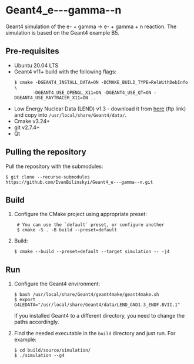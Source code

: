 # Geant4_e---gamma--n
Geant4 simulation of the e- + gamma -> e- + gamma + n reaction. The simulation is based on the Geant4 example B5. 

## Pre-requisites

- Ubuntu 20.04 LTS
- Geant4 v11+ build with the following flags:
    ```shell
    $ cmake -DGEANT4_INSTALL_DATA=ON -DCMAKE_BUILD_TYPE=RelWithDebInfo \ 
           -DGEANT4_USE_OPENGL_X11=ON -DGEANT4_USE_QT=ON -DGEANT4_USE_RAYTRACER_X11=ON ..
    ```
- Low Energy Nuclear Data (LEND) v1.3 - download it from [here](ftp://gdo-nuclear.ucllnl.org/) (ftp link) and copy into `/usr/local/share/Geant4/data/`.
- Cmake v3.24+
- git v2.7.4+
- Qt

## Pulling the repository
Pull the repository with the submodules:
```shell
$ git clone --recurse-submodules https://github.com/IvanBilinskyi/Geant4_e---gamma--n.git
```

## Build

1. Configure the CMake project using appropriate preset:
   ```shell
    # You can use the `default` preset, or configure another
    $ cmake -S . -B build --preset=default
   ```
   
2. Build:
   ```shell
   $ cmake --build --preset=default --target simulation -- -j4
   ```

## Run

1. Configure the Geant4 environment:
    ```shell
    $ bash /usr/local/share/Geant4/geant4make/geant4make.sh
    $ export G4LEDATA="/usr/local/share/Geant4/data/LEND_GND1.3_ENDF.BVII.1"
    ```
    If you installed Geant4 to a different directory, you need to change the paths accordingly.

2. Find the needed executable in the `build` directory and just run. For example:
    ```shell
    $ cd build/source/simulation/
    $ ./simulation --g4
    ```

